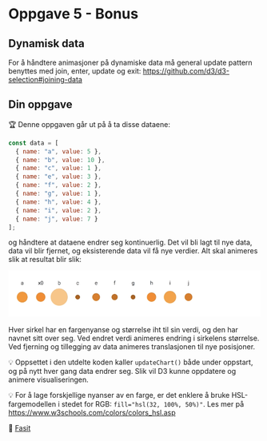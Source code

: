 # Oppgave 5 - Bonus

## Dynamisk data

For å håndtere animasjoner på dynamiske data må general update pattern benyttes med join, enter, update og exit: https://github.com/d3/d3-selection#joining-data

## Din oppgave

:trophy: Denne oppgaven går ut på å ta disse dataene:

```javascript
const data = [
  { name: "a", value: 5 },
  { name: "b", value: 10 },
  { name: "c", value: 1 },
  { name: "e", value: 3 },
  { name: "f", value: 2 },
  { name: "g", value: 1 },
  { name: "h", value: 4 },
  { name: "i", value: 2 },
  { name: "j", value: 7 }
];
```

og håndtere at dataene endrer seg kontinuerlig. Det vil bli lagt til nye data, data vil blir fjernet, og eksisterende data vil få nye verdier. Alt skal animeres slik at resultat blir slik:

![Resultat dynamic data](../../img/4-dynamic-data.gif)

Hver sirkel har en fargenyanse og størrelse iht til sin verdi, og den har navnet sitt over seg. Ved endret verdi animeres endring i sirkelens størrelse. Ved fjerning og tillegging av data animeres translasjonen til nye posisjoner.

:bulb: Oppsettet i den utdelte koden kaller `updateChart()` både under oppstart, og på nytt hver gang data endrer seg. Slik vil D3 kunne oppdatere og animere visualiseringen.

:bulb: For å lage forskjellige nyanser av en farge, er det enklere å bruke HSL-fargemodellen i stedet for RGB: `fill="hsl(32, 100%, 50%)"`. Les mer på https://www.w3schools.com/colors/colors_hsl.asp

:school_satchel: [Fasit](https://github.com/bekk/intro-til-d3/blob/master/oppgaver/4-dynamic-data/src/fasit.js)
